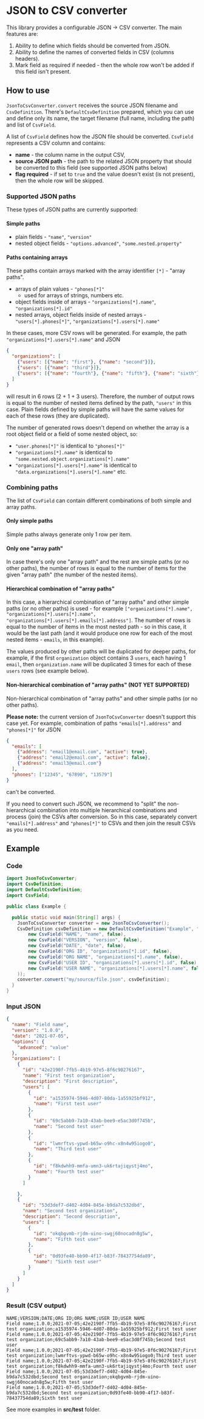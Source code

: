 # JSON to CSV converter

This library provides a configurable JSON → CSV converter. The main features are:

1. Ability to define which fields should be converted from JSON.
2. Ability to define the names of converted fields in CSV (columns headers).
3. Mark field as required if needed - then the whole row won't be added if this field isn't present.

## How to use
`JsonToCsvConverter.convert` receives the source JSON filename and `CsvDefinition`. There's
`DefaultCsvDefinition` prepared, which you can use and define only its name, the target filename (full name, including the path) and list of `CsvField`.

A list of `CsvField` defines how the JSON file should be converted. `CsvField` represents a CSV column and contains:
- **name** - the column name in the output CSV,
- **source JSON path** - the path to the related JSON property that should be converted to this field (see supported JSON paths below)
- **flag required** - if set to `true` and the value doesn't exist (is not present), then the whole row will be skipped.

### Supported JSON paths
These types of JSON paths are currently supported:

#### Simple paths

- plain fields - `"name"`, `"version"`
- nested object fields -  `"options.advanced"`, `"some.nested.property"`

#### Paths containing arrays   
These paths contain arrays marked with the array identifier `[*]` - "array paths".

- arrays of plain values - `"phones[*]"`
  - used for arrays of strings, numbers etc.
- object fields inside of arrays - `"organizations[*].name"`, `"organizations[*].id"`
- nested arrays, object fields inside of nested arrays - `"users[*].phones[*]"`, `"organizations[*].users[*].name"`

In these cases, more CSV rows will be generated. For example, the path `"organizations[*].users[*].name"` and JSON

```json
{
  "organizations": [
    {"users": [{"name": "first"}, {"name": "second"}]},
    {"users": [{"name": "third"}]},
    {"users": [{"name": "fourth"}, {"name": "fifth"}, {"name": "sixth"}]},
  ]
}
```

will result in 6 rows (2 + 1 + 3 users). Therefore, the number of output rows is equal to the number of nested items defined by the path,
`"users"` in this case. Plain fields defined by simple paths will have the same values for each of these rows (they are duplicated).

The number of generated rows doesn't depend on whether the array is a root object field or a field of some nested object, so:
- `"user.phones[*]"` is identical to `"phones[*]"`
- `"organizations[*].name"` is identical to `"some.nested.object.organizations[*].name"`
- `"organizations[*].users[*].name"` is identical to `"data.organizations[*].users[*].name"` etc.

### Combining paths
The list of `CsvField` can contain different combinations of both simple and array paths.
 
#### Only simple paths
Simple paths always generate only 1 row per item.

#### Only one "array path"
In case there's only one "array path" and the rest are simple paths (or no other paths), the number of rows is equal to the number of items for the given "array path" (the number of the nested items).

#### Hierarchical combination of "array paths"
In this case, a hierarchical combination of "array paths" and other simple paths (or no other paths) is used - for example `["organizations[*].name", "organizations[*].users[*].name", "organizations[*].users[*].emails[*].address"]`.
The number of rows is equal to the number of items in the most nested path - so in this case, it would be the last path (and it would produce one row for each of the most nested items - `emails`, in this example).

The values produced by other paths will be duplicated for deeper paths, for example, if the first `organization` object contains 3 `users`, each having 1 `email`, then `organization.name` will be duplicated 3 times for each of these `users` rows (see example below).

#### Non-hierarchical combination of "array paths" (NOT YET SUPPORTED)
Non-hierarchical combination of "array paths" and other simple paths (or no other paths).

**Please note:** the current version of `JsonToCsvConverter` doesn't support this case yet. For example, combination of paths `"emails[*].address"` and `"phones[*]"` for JSON

```json
{
  "emails": [
    {"address": "email1@email.com", "active": true},
    {"address": "email2@email.com", "active": false},
    {"address": "email3@email.com"}
  ],
  "phones": ["12345", "67890", "13579"]
}
```
can't be converted. 

If you need to convert such JSON, we recommend to "split" the non-hierarchical combination into multiple hierarchical combinations and process (join) the CSVs after conversion. So in this case, separately convert `"emails[*].address"` and `"phones[*]"` to CSVs and then join the result CSVs as you need.

## Example

### Code

```java
import JsonToCsvConverter;
import CsvDefinition;
import DefaultCsvDefinition;
import CsvField;

public class Example {

  public static void main(String[] args) {
    JsonToCsvConverter converter = new JsonToCsvConverter();
    CsvDefinition csvDefinition = new DefaultCsvDefinition("Example", "my/output/file.csv", List.of(
        new CsvField("NAME", "name", false),
        new CsvField("VERSION", "version", false),
        new CsvField("DATE", "date", false),
        new CsvField("ORG ID", "organizations[*].id", false),
        new CsvField("ORG NAME", "organizations[*].name", false),
        new CsvField("USER ID", "organizations[*].users[*].id", false),
        new CsvField("USER NAME", "organizations[*].users[*].name", false)
    ));
    converter.convert("my/source/file.json", csvDefinition);
  }
}
```

### Input JSON

```json
{
  "name": "Field name",
  "version": "1.0.0",
  "date": "2021-07-05",
  "options": {
    "advanced": "value"
  },
  "organizations": [
    {
      "id": "42e2190f-7fb5-4b19-97e5-8f6c90276167",
      "name": "First test organization",
      "description": "First description",
      "users": [
        {
          "id": "a1535974-5946-4d07-80da-1a55925bf912",
          "name": "First test user"
        },
        {
          "id": "69c5abb9-7a10-43ab-bee9-e5ac3d0f745b",
          "name": "Second test user"
        },
        {
          "id": "lwmrftvs-ypwd-b65w-o9hc-x8n4w95iogo0",
          "name": "Third test user"
        },
        {
          "id": "f8kdwhh9-mmfa-umn3-uk6rtajiqystj4mo",
          "name": "Fourth test user"
        }
      ]

    },
    {
      "id": "53d3def7-d402-4d04-845e-b9da7c532dbd",
      "name": "Second test organization",
      "description": "Second description",
      "users": [
        {
          "id": "okqbgvmb-rjdm-uino-swgj60nocadn8g5w",
          "name": "Fifth test user"
        },
        {
          "id": "0d93fe40-bb90-4f17-b83f-78437754da89",
          "name": "Sixth test user"
        }
      ]
    }
  ]
}
```

### Result (CSV output)

```csv
NAME;VERSION;DATE;ORG ID;ORG NAME;USER ID;USER NAME
Field name;1.0.0;2021-07-05;42e2190f-7fb5-4b19-97e5-8f6c90276167;First test organization;a1535974-5946-4d07-80da-1a55925bf912;First test user
Field name;1.0.0;2021-07-05;42e2190f-7fb5-4b19-97e5-8f6c90276167;First test organization;69c5abb9-7a10-43ab-bee9-e5ac3d0f745b;Second test user
Field name;1.0.0;2021-07-05;42e2190f-7fb5-4b19-97e5-8f6c90276167;First test organization;lwmrftvs-ypwd-b65w-o9hc-x8n4w95iogo0;Third test user
Field name;1.0.0;2021-07-05;42e2190f-7fb5-4b19-97e5-8f6c90276167;First test organization;f8kdwhh9-mmfa-umn3-uk6rtajiqystj4mo;Fourth test user
Field name;1.0.0;2021-07-05;53d3def7-d402-4d04-845e-b9da7c532dbd;Second test organization;okqbgvmb-rjdm-uino-swgj60nocadn8g5w;Fifth test user
Field name;1.0.0;2021-07-05;53d3def7-d402-4d04-845e-b9da7c532dbd;Second test organization;0d93fe40-bb90-4f17-b83f-78437754da89;Sixth test user

```
See more examples in **src/test** folder.
